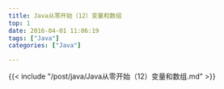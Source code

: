 ```yaml
---
title: Java从零开始（12）变量和数组
top: 1
date: 2016-04-01 11:06:19
tags: ["Java"]
categories: ["Java"]

---
```

{{< include "/post/java/Java从零开始（12）变量和数组.md" >}}